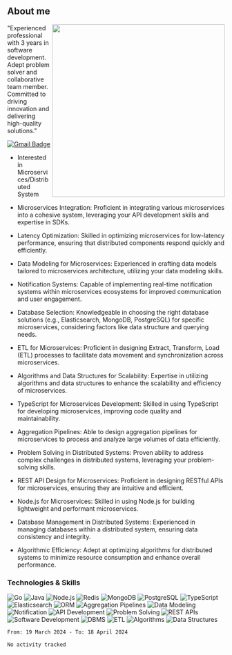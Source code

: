 ## About me

<img align="right" src="https://github-readme-stats-zhiwei-feng.vercel.app/api?username=mub4shir&show_icons=true" width="400" />

"Experienced professional with 3 years in software development. Adept problem solver and collaborative team member. Committed to driving innovation and delivering high-quality solutions."

[![Gmail Badge](https://img.shields.io/badge/-mubashir11131719@gmail.com-c14438?style=flat-square&logo=Gmail&logoColor=white&link=mailto:mubashir11131719@gmail.com)](mailto:mubashir11131719@gmail.com)

- Interested in Microservices/Distributed System

- Microservices Integration: Proficient in integrating various microservices into a cohesive system, leveraging your API development skills and expertise in SDKs.

- Latency Optimization: Skilled in optimizing microservices for low-latency performance, ensuring that distributed components respond quickly and efficiently.

- Data Modeling for Microservices: Experienced in crafting data models tailored to microservices architecture, utilizing your data modeling skills.

- Notification Systems: Capable of implementing real-time notification systems within microservices ecosystems for improved communication and user engagement.

- Database Selection: Knowledgeable in choosing the right database solutions (e.g., Elasticsearch, MongoDB, PostgreSQL) for specific microservices, considering factors like data structure and querying needs.

- ETL for Microservices: Proficient in designing Extract, Transform, Load (ETL) processes to facilitate data movement and synchronization across microservices.

- Algorithms and Data Structures for Scalability: Expertise in utilizing algorithms and data structures to enhance the scalability and efficiency of microservices.

- TypeScript for Microservices Development: Skilled in using TypeScript for developing microservices, improving code quality and maintainability.

- Aggregation Pipelines: Able to design aggregation pipelines for microservices to process and analyze large volumes of data efficiently.

- Problem Solving in Distributed Systems: Proven ability to address complex challenges in distributed systems, leveraging your problem-solving skills.

- REST API Design for Microservices: Proficient in designing RESTful APIs for microservices, ensuring they are intuitive and efficient.

- Node.js for Microservices: Skilled in using Node.js for building lightweight and performant microservices.

- Database Management in Distributed Systems: Experienced in managing databases within a distributed system, ensuring data consistency and integrity.

- Algorithmic Efficiency: Adept at optimizing algorithms for distributed systems to minimize resource consumption and enhance overall performance.

### Technologies & Skills

![Go](https://img.shields.io/badge/-Go-000000?style=flat-square&logo=go)
![Java](https://img.shields.io/badge/-Java-E34A86?style=flat-square&logo=java)
![Node.js](https://img.shields.io/badge/-Node.js-000000?style=flat-square&logo=node.js)
![Redis](https://img.shields.io/badge/-Redis-black?style=flat-square&logo=Redis)
![MongoDB](https://img.shields.io/badge/-MongoDB-000000?style=flat-square&logo=mongodb)
![PostgreSQL](https://img.shields.io/badge/-PostgreSQL-336791?style=flat-square&logo=postgresql)
![TypeScript](https://img.shields.io/badge/-TypeScript-007ACC?style=flat-square&logo=typescript)
![Elasticsearch](https://img.shields.io/badge/-Elasticsearch-005571?style=flat-square&logo=elasticsearch)
![ORM](https://img.shields.io/badge/-ORM-663399?style=flat-square)
![Aggregation Pipelines](https://img.shields.io/badge/-Aggregation%20Pipelines-FF5733?style=flat-square)
![Data Modeling](https://img.shields.io/badge/-Data%20Modeling-993333?style=flat-square)
![Notification](https://img.shields.io/badge/-Notification-FFA500?style=flat-square)
![API Development](https://img.shields.io/badge/-API%20Development-00BFFF?style=flat-square)
![Problem Solving](https://img.shields.io/badge/-Problem%20Solving-FFD700?style=flat-square)
![REST APIs](https://img.shields.io/badge/-REST%20APIs-008080?style=flat-square)
![Software Development](https://img.shields.io/badge/-Software%20Development-3333FF?style=flat-square)
![DBMS](https://img.shields.io/badge/-DBMS-663399?style=flat-square)
![ETL](https://img.shields.io/badge/-ETL-FFA500?style=flat-square)
![Algorithms](https://img.shields.io/badge/-Algorithms-008000?style=flat-square)
![Data Structures](https://img.shields.io/badge/-Data%20Structures-32CD32?style=flat-square)

<!--START_SECTION:waka-->

```txt
From: 19 March 2024 - To: 18 April 2024

No activity tracked
```

<!--END_SECTION:waka-->
</p>
